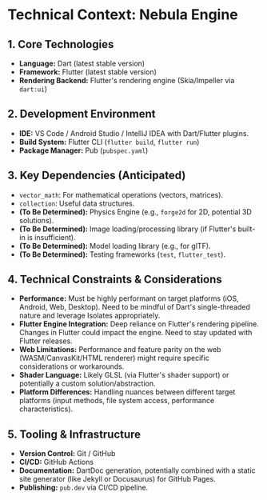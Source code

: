 # Technical Context: Nebula Engine

## 1. Core Technologies

*   **Language:** Dart (latest stable version)
*   **Framework:** Flutter (latest stable version)
*   **Rendering Backend:** Flutter's rendering engine (Skia/Impeller via `dart:ui`)

## 2. Development Environment

*   **IDE:** VS Code / Android Studio / IntelliJ IDEA with Dart/Flutter plugins.
*   **Build System:** Flutter CLI (`flutter build`, `flutter run`)
*   **Package Manager:** Pub (`pubspec.yaml`)

## 3. Key Dependencies (Anticipated)

*   `vector_math`: For mathematical operations (vectors, matrices).
*   `collection`: Useful data structures.
*   **(To Be Determined):** Physics Engine (e.g., `forge2d` for 2D, potential 3D solutions).
*   **(To Be Determined):** Image loading/processing library (if Flutter's built-in is insufficient).
*   **(To Be Determined):** Model loading library (e.g., for glTF).
*   **(To Be Determined):** Testing frameworks (`test`, `flutter_test`).

## 4. Technical Constraints & Considerations

*   **Performance:** Must be highly performant on target platforms (iOS, Android, Web, Desktop). Need to be mindful of Dart's single-threaded nature and leverage Isolates appropriately.
*   **Flutter Engine Integration:** Deep reliance on Flutter's rendering pipeline. Changes in Flutter could impact the engine. Need to stay updated with Flutter releases.
*   **Web Limitations:** Performance and feature parity on the web (WASM/CanvasKit/HTML renderer) might require specific considerations or workarounds.
*   **Shader Language:** Likely GLSL (via Flutter's shader support) or potentially a custom solution/abstraction.
*   **Platform Differences:** Handling nuances between different target platforms (input methods, file system access, performance characteristics).

## 5. Tooling & Infrastructure

*   **Version Control:** Git / GitHub
*   **CI/CD:** GitHub Actions
*   **Documentation:** DartDoc generation, potentially combined with a static site generator (like Jekyll or Docusaurus) for GitHub Pages.
*   **Publishing:** `pub.dev` via CI/CD pipeline.